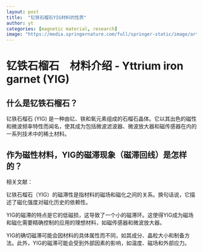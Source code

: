 ```yaml
---
layout: post
title:  "钇铁石榴石YIG材料的性质"
author: yt
categories: [magnetic material, research]
image: "https://media.springernature.com/full/springer-static/image/art%3A10.1038%2Fs41535-017-0067-y/MediaObjects/41535_2017_67_Fig1_HTML.jpg"
---
```

# 钇铁石榴石　材料介绍 - Yttrium iron garnet (YIG)

## 什么是钇铁石榴石？

钇铁石榴石 (YIG) 是一种由钇、铁和氧元素组成的石榴石晶体。它以其出色的磁性和微波频率特性而闻名，使其成为包括微波滤波器、微波放大器和磁传感器在内的一系列技术中的稀土材料。

## 作为磁性材料，YIG的磁滞现象（磁滞回线）是怎样的？

相关文献：

钇铁石榴石（YIG）的磁滞性是指材料的磁场和磁化之间的关系。换句话说，它描述了磁化强度对磁化历史的依赖性。

YIG的磁滞的特点是它的低磁损，这导致了一个小的磁滞环。这使得YIG成为磁场和磁化需要精确控制的应用的理想材料，如磁传感器和微波放大器。

YIG的确切磁滞可能会因材料的具体属性而不同，如其成分、晶粒大小和制备方法。此外，YIG的磁滞可能会受到外部因素的影响，如温度、磁场和外部应力。